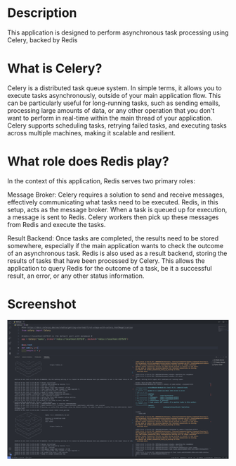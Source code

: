 # Description
This application is designed to perform asynchronous task processing using Celery, backed by Redis
# What is Celery?
Celery is a distributed task queue system. In simple terms, it allows you to execute tasks asynchronously, outside of your main application flow. This can be particularly useful for long-running tasks, such as sending emails, processing large amounts of data, or any other operation that you don't want to perform in real-time within the main thread of your application. Celery supports scheduling tasks, retrying failed tasks, and executing tasks across multiple machines, making it scalable and resilient. 
# What role does Redis play?  
In the context of this application, Redis serves two primary roles:  

Message Broker: Celery requires a solution to send and receive messages, effectively communicating what tasks need to be executed. Redis, in this setup, acts as the message broker. When a task is queued up for execution, a message is sent to Redis. Celery workers then pick up these messages from Redis and execute the tasks.

Result Backend: Once tasks are completed, the results need to be stored somewhere, especially if the main application wants to check the outcome of an asynchronous task. Redis is also used as a result backend, storing the results of tasks that have been processed by Celery. This allows the application to query Redis for the outcome of a task, be it a successful result, an error, or any other status information.  

# Screenshot
![Screenshot of Celery App](CeleryApp.png)

